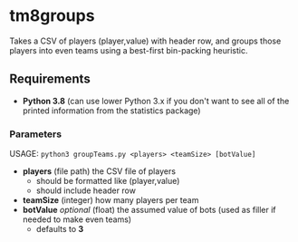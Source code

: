 # tm8groups

Takes a CSV of players (player,value) with header row, and groups those players into even teams using a best-first bin-packing heuristic.

## Requirements

- **Python 3.8** (can use lower Python 3.x if you don't want to see all of the printed information from the statistics package)

### Parameters

USAGE: `python3 groupTeams.py <players> <teamSize> [botValue]`

- **players** (file path) the CSV file of players
  - should be formatted like (player,value)
  - should include header row
- **teamSize** (integer) how many players per team
- **botValue** *optional* (float) the assumed value of bots (used as filler if needed to make even teams)
  - defaults to **3**
